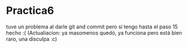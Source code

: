 # Practica6
tuve un problema al darle git and commit pero sí tengo hasta el paso 15 hecho :(
(Actualiacion: ya masomenos quedó, ya funciona pero está bien raro, una disculpa :c)
